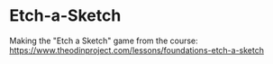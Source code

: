 # Etch-a-Sketch

Making the "Etch a Sketch" game from the course: https://www.theodinproject.com/lessons/foundations-etch-a-sketch
